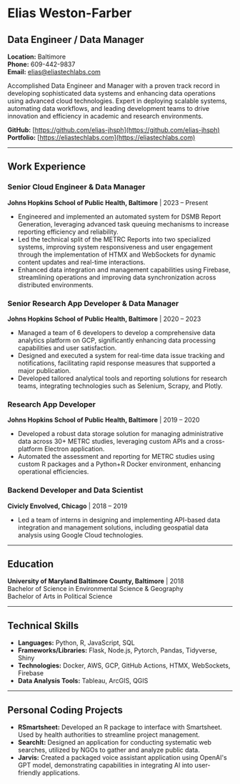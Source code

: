 # Elias Weston-Farber
## Data Engineer / Data Manager

**Location:** Baltimore  
**Phone:** 609-442-9837  
**Email:** [elias@eliastechlabs.com](mailto:elias@eliastechlabs.com)

Accomplished Data Engineer and Manager with a proven track record in developing sophisticated data systems and enhancing data operations using advanced cloud technologies. Expert in deploying scalable systems, automating data workflows, and leading development teams to drive innovation and efficiency in academic and research environments.

**GitHub:** [https://github.com/elias-jhsph](https://github.com/elias-jhsph)
**Portfolio:** [https://eliastechlabs.com](https://eliastechlabs.com)

---

## Work Experience

### Senior Cloud Engineer & Data Manager
**Johns Hopkins School of Public Health, Baltimore** | 2023 – Present

- Engineered and implemented an automated system for DSMB Report Generation, leveraging advanced task queuing mechanisms to increase reporting efficiency and reliability.
- Led the technical split of the METRC Reports into two specialized systems, improving system responsiveness and user engagement through the implementation of HTMX and WebSockets for dynamic content updates and real-time interactions.
- Enhanced data integration and management capabilities using Firebase, streamlining operations and improving data synchronization across distributed environments.

### Senior Research App Developer & Data Manager
**Johns Hopkins School of Public Health, Baltimore** | 2020 – 2023

- Managed a team of 6 developers to develop a comprehensive data analytics platform on GCP, significantly enhancing data processing capabilities and user satisfaction.
- Designed and executed a system for real-time data issue tracking and notifications, facilitating rapid response measures that supported a major publication.
- Developed tailored analytical tools and reporting solutions for research teams, integrating technologies such as Selenium, Scrapy, and Plotly.

### Research App Developer
**Johns Hopkins School of Public Health, Baltimore** | 2019 – 2020

- Developed a robust data storage solution for managing administrative data across 30+ METRC studies, leveraging custom APIs and a cross-platform Electron application.
- Automated the assessment and reporting for METRC studies using custom R packages and a Python+R Docker environment, enhancing operational efficiencies.

### Backend Developer and Data Scientist
**Civicly Envolved, Chicago** | 2018 – 2019

- Led a team of interns in designing and implementing API-based data integration and management solutions, including geospatial data analysis using Google Cloud technologies.

---

## Education

**University of Maryland Baltimore County, Baltimore** | 2018  
Bachelor of Science in Environmental Science & Geography  
Bachelor of Arts in Political Science

---

## Technical Skills

- **Languages:** Python, R, JavaScript, SQL
- **Frameworks/Libraries:** Flask, Node.js, Pytorch, Pandas, Tidyverse, Shiny
- **Technologies:** Docker, AWS, GCP, GitHub Actions, HTMX, WebSockets, Firebase
- **Data Analysis Tools:** Tableau, ArcGIS, QGIS

---

## Personal Coding Projects

- **RSmartsheet:** Developed an R package to interface with Smartsheet. Used by health authorities to streamline project management.
- **SearchIt:** Designed an application for conducting systematic web searches, utilized by NGOs to gather and analyze public data.
- **Jarvis:** Created a packaged voice assistant application using OpenAI's GPT model, demonstrating capabilities in integrating AI into user-friendly applications.
